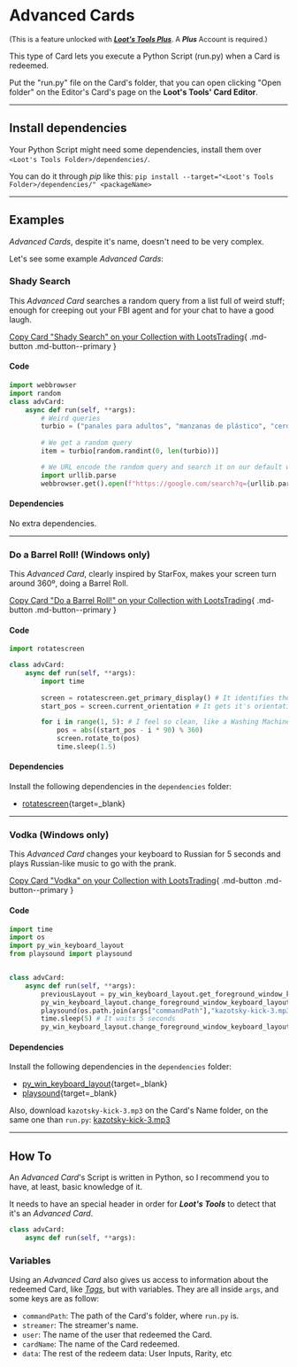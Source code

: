 # Advanced Cards

<sup style="font-size: 90%">(This is a feature unlocked with [***Loot's Tools Plus***](../../plus). A ***Plus*** Account is required.)</sup>

This type of Card lets you execute a Python Script (run.py) when a Card is redeemed.

Put the "run.py" file on the Card's folder, that you can open clicking "Open folder" on the Editor's Card's page on the **Loot's Tools' Card Editor**.

---

## Install dependencies

Your Python Script might need some dependencies, install them over ```<Loot's Tools Folder>/dependencies/```.

You can do it through *pip* like this: ```pip install --target="<Loot's Tools Folder>/dependencies/" <packageName>```

---

## Examples

*Advanced Cards*, despite it's name, doesn't need to be very complex.

Let's see some example *Advanced Cards*:

### Shady Search

This *Advanced Card* searches a random query from a list full of weird stuff; enough for creeping out your FBI agent and for your chat to have a good laugh.

[Copy Card "Shady Search" on your Collection with LootsTrading](lootstools://copyCard/5fb23a1bb8df520035382caf){ .md-button .md-button--primary }

#### Code

``` py title="run.py"
import webbrowser
import random
class advCard:
    async def run(self, **args):
        # Weird queries
        turbio = ("panales para adultos", "manzanas de plástico", "cerdos venenosos", "como hacer que me crezca el pelo", "vacunas caseras contra el covid", "casco para el brazo", "descargar ram sin virus", "descargar counter strike 1.6 sin virus", "naranjito", "dacaco046", "bolas", "los mocos producen cancer", "caracoles sin concha", "osos inmaduros" "bicho bola con sombrero", "americano en traje de baño", "boris johnson en traje de baño")
        
        # We get a random query
        item = turbio[random.randint(0, len(turbio))]

        # We URL encode the random query and search it on our default web browser
        import urllib.parse
        webbrowser.get().open(f"https://google.com/search?q={urllib.parse.quote_plus(item)}")
```

#### Dependencies

No extra dependencies.

---

### Do a Barrel Roll! (Windows only)

This *Advanced Card*, clearly inspired by StarFox, makes your screen turn around 360º, doing a Barrel Roll.

[Copy Card "Do a Barrel Roll!" on your Collection with LootsTrading](lootstools://copyCard/60a4050e49450500351a72e2){ .md-button .md-button--primary }

#### Code

``` py title="run.py"
import rotatescreen

class advCard:
    async def run(self, **args):
        import time
        
        screen = rotatescreen.get_primary_display() # It identifies the main display
        start_pos = screen.current_orientation # It gets it's orientation

        for i in range(1, 5): # I feel so clean, like a Washing Machine, oh yeah: It spins 0º, then 90º, then 180º, and then revents to normal.
            pos = abs((start_pos - i * 90) % 360)
            screen.rotate_to(pos)
            time.sleep(1.5)
```

#### Dependencies

Install the following dependencies in the ```dependencies``` folder:

- [rotatescreen](../dependencies/rotatescreen.zip){target=_blank}

---

### Vodka (Windows only)

This *Advanced Card* changes your keyboard to Russian for 5 seconds and plays Russian-like music to go with the prank.

[Copy Card "Vodka" on your Collection with LootsTrading](lootstools://copyCard/60a4d9452eae1a0035f2d08d){ .md-button .md-button--primary }

#### Code

``` py title="run.py"
import time
import os
import py_win_keyboard_layout
from playsound import playsound


class advCard:
    async def run(self, **args): 
        previousLayout = py_win_keyboard_layout.get_foreground_window_keyboard_layout() # It grabs the keyboard language to restore it later
        py_win_keyboard_layout.change_foreground_window_keyboard_layout(68748313) # It changes the keyboard layout to Russian
        playsound(os.path.join(args["commandPath"],"kazotsky-kick-3.mp3")) # The song is played
        time.sleep(5) # It waits 5 seconds
        py_win_keyboard_layout.change_foreground_window_keyboard_layout(previousLayout) # It restores the original keyboard language
```

#### Dependencies

Install the following dependencies in the ```dependencies``` folder:

- [py_win_keyboard_layout](dependencies/py_win_keyboard_layout.zip){target=_blank}
- [playsound](dependencies/playsound.zip){target=_blank}

Also, download ```kazotsky-kick-3.mp3``` on the Card's Name folder, on the same one than ```run.py```: [kazotsky-kick-3.mp3](dependencies/kazotsky-kick-3.mp3)

---

## How To

An *Advanced Card*'s Script is written in Python, so I recommend you to have, at least, basic knowledge of it.

It needs to have an special header in order for ***Loot's Tools*** to detect that it's an *Advanced Card*.

``` py title="run.py"
class advCard:
    async def run(self, **args):
```

### Variables

Using an *Advanced Card* also gives us access to information about the redeemed Card, like *[Tags](../cards/normalCards#tags)*, but with variables. They are all inside ```args```, and some keys are as follow:

- ```commandPath```: The path of the Card's folder, where ```run.py``` is.
- ```streamer```: The streamer's name.
- ```user```: The name of the user that redeemed the Card.
- ```cardName```: The name of the Card redeemed.
- ```data```: The rest of the redeem data: User Inputs, Rarity, etc
